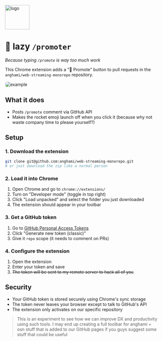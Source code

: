 <img src="https://i.imgur.com/J4X2bIc.png" alt="logo" width="80" height="80" />

# 🚀 lazy `/promoter`

*Because typing `/promote` is way too much work*

This Chrome extension adds a "🚀 Promote" button to pull requests in the `anghami/web-streaming-monorepo` repository.

<img src="https://i.imgur.com/BHHQVcj.png" alt="example" style="border-radius: 6px; border: 1px solid #fff2"/>

## What it does

- Posts `/promote` comment via GitHub API
- Makes the rocket emoji launch off when you click it (because why not waste company time to please yourself?)

## Setup

### 1. Download the extension
```bash
git clone git@github.com:anghami/web-streaming-monorepo.git
# or just download the zip like a normal person
```

### 2. Load it into Chrome
1. Open Chrome and go to `chrome://extensions/`
2. Turn on "Developer mode" (toggle in top right)
3. Click "Load unpacked" and select the folder you just downloaded
4. The extension should appear in your toolbar

### 3. Get a GitHub token
1. Go to [GitHub Personal Access Tokens](https://github.com/settings/tokens)
2. Click "Generate new token (classic)"
3. Give it `repo` scope (it needs to comment on PRs)

### 4. Configure the extension
1. Open the extension
2. Enter your token and save
3. <s>The token will be sent to my remote server to hack all of you</s>

## Security

- Your GitHub token is stored securely using Chrome's sync storage
- The token never leaves your browser except to talk to GitHub's API
- The extension only activates on our specific repository


> This is an experiment to see how we can improve DX and productivity using such tools. I may end up creating a full toolbar for anghami + osn stuff that is added to our GitHub pages if you guys suggest some stuff that could be useful